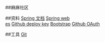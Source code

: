 ##麻麻社区

##资料
[Spring 文档](https://spring.io/guides)
[Spring web](http://projects.spring.io/spring-boot/#quick-start)   
[es](https://elasticsearch.cn/explore)
[Github deploy key](https://developer.github.com/v3/guides/managing-deploy-keys/#deploy-keys)
[Bootstrap](https://v3.bootcss.com/getting-started)
[Github OAuth](https://developer.github.com/apps/building-oauth-apps/creating-an-oauth-app/)


##工具
[Git](https://git-scm.com/download)
[](1233) 